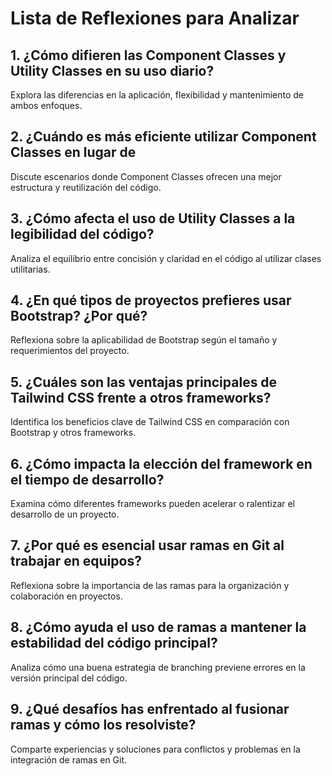 # Lista de Reflexiones para Analizar

## 1. ¿Cómo difieren las Component Classes y Utility Classes en su uso diario?
 
Explora las diferencias en la aplicación, flexibilidad y mantenimiento de ambos enfoques.

## 2. ¿Cuándo es más eficiente utilizar Component Classes en lugar de  
Discute escenarios donde Component Classes ofrecen una mejor estructura y reutilización del código.

## 3. ¿Cómo afecta el uso de Utility Classes a la legibilidad del código?

Analiza el equilibrio entre concisión y claridad en el código al utilizar clases utilitarias.

## 4. ¿En qué tipos de proyectos prefieres usar Bootstrap? ¿Por qué?

Reflexiona sobre la aplicabilidad de Bootstrap según el tamaño y requerimientos del proyecto.

## 5. ¿Cuáles son las ventajas principales de Tailwind CSS frente a otros frameworks?
 
Identifica los beneficios clave de Tailwind CSS en comparación con Bootstrap y otros frameworks.

## 6. ¿Cómo impacta la elección del framework en el tiempo de desarrollo?
  
Examina cómo diferentes frameworks pueden acelerar o ralentizar el desarrollo de un proyecto.

## 7. ¿Por qué es esencial usar ramas en Git al trabajar en equipos?
 
Reflexiona sobre la importancia de las ramas para la organización y colaboración en proyectos.

## 8. ¿Cómo ayuda el uso de ramas a mantener la estabilidad del código principal?
 
Analiza cómo una buena estrategia de branching previene errores en la versión principal del código.

## 9. ¿Qué desafíos has enfrentado al fusionar ramas y cómo los resolviste?
  
Comparte experiencias y soluciones para conflictos y problemas en la integración de ramas en Git.